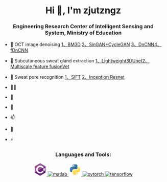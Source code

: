 <h1 align="center">Hi 👋, I'm zjutzngz</h1>
<h3 align="center">Engineering Research Center of Intelligent Sensing and System, Ministry of Education</h3>

- 🔭 OCT image denoising [1、BM3D](BM3D) [2、SinGAN+CycleGAN](SinGAN+CycleGAN) [3、DnCNN](DnCNN)[4、fDnCNN](fDnCNN)

- 🌱 Subcutaneous sweat gland extraction [1、Lightweight3DUnet](Lightweight3DUnet)[2、Multiscale feature fusionVet](3DUnet)

- 🤝 Sweat pore recognition [1、SIFT](SIFT) [2、Inception Resnet](Inception Resnet) 

- 👨‍💻 

- 📝 

- 💬 

- 📫 

- 📄 

- ⚡ 

<h3 align="center">Languages and Tools:</h3>
<p align="center"> <a href="https://www.w3schools.com/cs/" target="_blank" rel="noreferrer"> <img src="https://raw.githubusercontent.com/devicons/devicon/master/icons/csharp/csharp-original.svg" alt="csharp" width="40" height="40"/> </a> <a href="https://www.mathworks.com/" target="_blank" rel="noreferrer"> <img src="https://upload.wikimedia.org/wikipedia/commons/2/21/Matlab_Logo.png" alt="matlab" width="40" height="40"/> </a> <a href="https://www.python.org" target="_blank" rel="noreferrer"> <img src="https://raw.githubusercontent.com/devicons/devicon/master/icons/python/python-original.svg" alt="python" width="40" height="40"/> </a> <a href="https://pytorch.org/" target="_blank" rel="noreferrer"> <img src="https://www.vectorlogo.zone/logos/pytorch/pytorch-icon.svg" alt="pytorch" width="40" height="40"/> </a> <a href="https://www.tensorflow.org" target="_blank" rel="noreferrer"> <img src="https://www.vectorlogo.zone/logos/tensorflow/tensorflow-icon.svg" alt="tensorflow" width="40" height="40"/> </a> </p>
